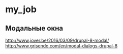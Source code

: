 # my_job
## Модальные окна
http://www.jover.be/2016/03/09/drupal-8-modal/
http://www.grisendo.com/en/modal-dialogs-drupal-8
